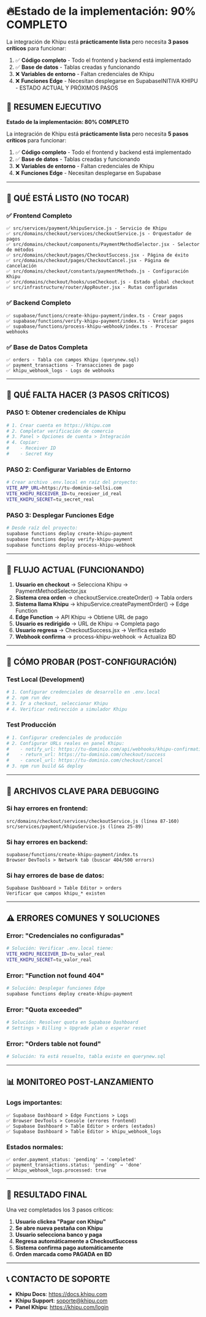 # 🔥**Estado de la implementación: 90% COMPLETO**

La integración de Khipu está **prácticamente lista** pero necesita **3 pasos críticos** para funcionar:

1. ✅ **Código completo** - Todo el frontend y backend está implementado
2. ✅ **Base de datos** - Tablas creadas y funcionando
3. ❌ **Variables de entorno** - Faltan credenciales de Khipu
4. ❌ **Funciones Edge** - Necesitan desplegarse en SupabaseINITIVA KHIPU - ESTADO ACTUAL Y PRÓXIMOS PASOS

## 🎯 RESUMEN EJECUTIVO

**Estado de la implementación: 80% COMPLETO**

La integración de Khipu está **prácticamente lista** pero necesita **5 pasos críticos** para funcionar:

1. ✅ **Código completo** - Todo el frontend y backend está implementado
2. ✅ **Base de datos** - Tablas creadas y funcionando
3. ❌ **Variables de entorno** - Faltan credenciales de Khipu
4. ❌ **Funciones Edge** - Necesitan desplegarse en Supabase

---

## 📂 QUÉ ESTÁ LISTO (NO TOCAR)

### ✅ Frontend Completo
```
✅ src/services/payment/khipuService.js - Servicio de Khipu
✅ src/domains/checkout/services/checkoutService.js - Orquestador de pagos
✅ src/domains/checkout/components/PaymentMethodSelector.jsx - Selector de métodos
✅ src/domains/checkout/pages/CheckoutSuccess.jsx - Página de éxito
✅ src/domains/checkout/pages/CheckoutCancel.jsx - Página de cancelación
✅ src/domains/checkout/constants/paymentMethods.js - Configuración Khipu
✅ src/domains/checkout/hooks/useCheckout.js - Estado global checkout
✅ src/infrastructure/router/AppRouter.jsx - Rutas configuradas
```

### ✅ Backend Completo
```
✅ supabase/functions/create-khipu-payment/index.ts - Crear pagos
✅ supabase/functions/verify-khipu-payment/index.ts - Verificar pagos  
✅ supabase/functions/process-khipu-webhook/index.ts - Procesar webhooks
```

### ✅ Base de Datos Completa
```
✅ orders - Tabla con campos Khipu (querynew.sql)
✅ payment_transactions - Transacciones de pago
✅ khipu_webhook_logs - Logs de webhooks
```

---

## 🚨 QUÉ FALTA HACER (3 PASOS CRÍTICOS)

### PASO 1: Obtener credenciales de Khipu
```bash
# 1. Crear cuenta en https://khipu.com
# 2. Completar verificación de comercio  
# 3. Panel > Opciones de cuenta > Integración
# 4. Copiar:
#    - Receiver ID
#    - Secret Key
```

### PASO 2: Configurar Variables de Entorno
```bash
# Crear archivo .env.local en raíz del proyecto:
VITE_APP_URL=https://tu-dominio-sellsi.com
VITE_KHIPU_RECEIVER_ID=tu_receiver_id_real
VITE_KHIPU_SECRET=tu_secret_real
```

### PASO 3: Desplegar Funciones Edge
```bash
# Desde raíz del proyecto:
supabase functions deploy create-khipu-payment
supabase functions deploy verify-khipu-payment  
supabase functions deploy process-khipu-webhook
```

---

## 🔄 FLUJO ACTUAL (FUNCIONANDO)

1. **Usuario en checkout** → Selecciona Khipu → PaymentMethodSelector.jsx
2. **Sistema crea orden** → checkoutService.createOrder() → Tabla orders
3. **Sistema llama Khipu** → khipuService.createPaymentOrder() → Edge Function
4. **Edge Function** → API Khipu → Obtiene URL de pago
5. **Usuario es redirigido** → URL de Khipu → Completa pago
6. **Usuario regresa** → CheckoutSuccess.jsx → Verifica estado
7. **Webhook confirma** → process-khipu-webhook → Actualiza BD

---

## 🧪 CÓMO PROBAR (POST-CONFIGURACIÓN)

### Test Local (Development)
```bash
# 1. Configurar credenciales de desarrollo en .env.local
# 2. npm run dev
# 3. Ir a checkout, seleccionar Khipu
# 4. Verificar redirección a simulador Khipu
```

### Test Producción
```bash
# 1. Configurar credenciales de producción
# 2. Configurar URLs reales en panel Khipu:
#    - notify_url: https://tu-dominio.com/api/webhooks/khipu-confirmation  
#    - return_url: https://tu-dominio.com/checkout/success
#    - cancel_url: https://tu-dominio.com/checkout/cancel
# 3. npm run build && deploy
```

---

## 🔧 ARCHIVOS CLAVE PARA DEBUGGING

### Si hay errores en frontend:
```
src/domains/checkout/services/checkoutService.js (línea 87-160)
src/services/payment/khipuService.js (línea 25-89)
```

### Si hay errores en backend:
```
supabase/functions/create-khipu-payment/index.ts
Browser DevTools > Network tab (buscar 404/500 errors)
```

### Si hay errores de base de datos:
```
Supabase Dashboard > Table Editor > orders
Verificar que campos khipu_* existen
```

---

## ⚠️ ERRORES COMUNES Y SOLUCIONES

### Error: "Credenciales no configuradas"
```bash
# Solución: Verificar .env.local tiene:
VITE_KHIPU_RECEIVER_ID=tu_valor_real
VITE_KHIPU_SECRET=tu_valor_real
```

### Error: "Function not found 404"
```bash
# Solución: Desplegar funciones Edge
supabase functions deploy create-khipu-payment
```

### Error: "Quota exceeded"
```bash
# Solución: Resolver quota en Supabase Dashboard
# Settings > Billing > Upgrade plan o esperar reset
```

### Error: "Orders table not found"
```bash
# Solución: Ya está resuelto, tabla existe en querynew.sql
```

---

## 📊 MONITOREO POST-LANZAMIENTO

### Logs importantes:
```
✅ Supabase Dashboard > Edge Functions > Logs
✅ Browser DevTools > Console (errores frontend)
✅ Supabase Dashboard > Table Editor > orders (estados)
✅ Supabase Dashboard > Table Editor > khipu_webhook_logs
```

### Estados normales:
```
✅ order.payment_status: 'pending' → 'completed'
✅ payment_transactions.status: 'pending' → 'done'  
✅ khipu_webhook_logs.processed: true
```

---

## 🎉 RESULTADO FINAL

Una vez completados los 3 pasos críticos:

1. **Usuario clickea "Pagar con Khipu"**
2. **Se abre nueva pestaña con Khipu**  
3. **Usuario selecciona banco y paga**
4. **Regresa automáticamente a CheckoutSuccess**
5. **Sistema confirma pago automáticamente**
6. **Orden marcada como PAGADA en BD**


---

## 📞 CONTACTO DE SOPORTE

- **Khipu Docs**: https://docs.khipu.com
- **Khipu Support**: soporte@khipu.com
- **Panel Khipu**: https://khipu.com/login

